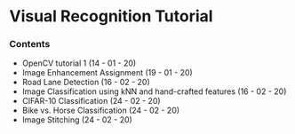 # Visual Recognition Tutorial

### Contents

- OpenCV tutorial 1 (14 - 01 - 20)
- Image Enhancement Assignment (19 - 01 - 20)
- Road Lane Detection (16 - 02 - 20)
- Image Classification using kNN and hand-crafted features (16 - 02 - 20)
- CIFAR-10 Classification (24 - 02 - 20)
- Bike vs. Horse Classification (24 - 02 - 20)
- Image Stitching (24 - 02 - 20)
